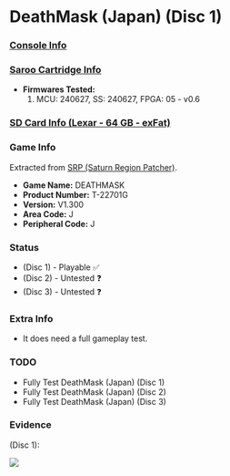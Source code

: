 # DeathMask (Japan) (Disc 1)

### [Console Info](../../../../../Info/Consoles/VA13/README.md)

### [Saroo Cartridge Info](../../../../../Info/Cartridges/RetroGameParadiseStore/1.32F/README.md)

- <b>Firmwares Tested:</b>
  1. MCU: 240627, SS: 240627, FPGA: 05 - v0.6

### [SD Card Info (Lexar - 64 GB - exFat)](../../../../../Info/SdCards/Lexar/64GB/exfat/README.md)

### Game Info

Extracted from [SRP (Saturn Region Patcher)](https://segaxtreme.net/resources/saturn-region-patcher.81/download).

- <b>Game Name:</b> DEATHMASK
- <b>Product Number:</b> T-22701G
- <b>Version:</b> V1.300
- <b>Area Code:</b> J
- <b>Peripheral Code:</b> J

### Status

- (Disc 1) - Playable :white_check_mark:
- (Disc 2) - Untested :question:
- (Disc 3) - Untested :question:

### Extra Info

- It does need a full gameplay test.

### TODO

- Fully Test DeathMask (Japan) (Disc 1)
- Fully Test DeathMask (Japan) (Disc 2)
- Fully Test DeathMask (Japan) (Disc 3)

### Evidence

(Disc 1):

[![](https://img.youtube.com/vi/WP8es_GYZyM/0.jpg)](https://www.youtube.com/watch?v=WP8es_GYZyM)
